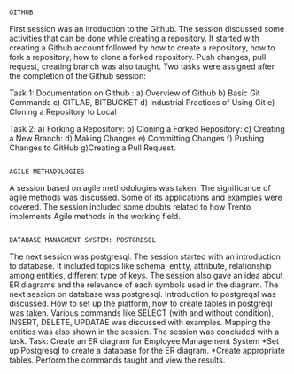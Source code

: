                                                                                   GITHUB
 First session was an itroduction to the Github. The session discussed some activities that can be done while creating a repository.
 It started with creating a Github account followed by how to create a repository, how to fork a repository, how to clone a forked repository.
 Push changes, pull request, creating branch was also taught.
 Two tasks were assigned after the completion of the Github session:
 
 Task 1: Documentation on Github :
 a) Overview of Github
 b) Basic Git Commands
 c) GITLAB, BITBUCKET
 d) Industrial Practices of Using Git
 e) Cloning a Repository to Local
 
 Task 2: 
 a) Forking a Repository: 
 b) Cloning a Forked Repository: 
 c) Creating a New Branch: 
 d) Making Changes
 e) Committing Changes
 f) Pushing Changes to GitHub
 g)Creating a Pull Request.
                                                                              
                                                                              AGILE METHADOLOGIES
A session based on agile methodologies was taken.
The significance of agile methods was discussed. Some of its applications and examples were covered.
The session included some doubts related to how Trento implements Agile methods in the working field.

    
                                                                          DATABASE MANAGMENT SYSTEM: POSTGRESQL
The next session was postgresql.
The session started with an introduction to database.
It included topics like schema, entity, attribute, relationship among entities, different type of keys.
The session also gave an idea about ER diagrams and the relevance of each symbols used in the diagram.
The next session on database was postgresql.
Introduction to postgreqsl was discussed.
How to set up the platform, how to create tables in postgreql was taken.
Various commands like SELECT (with and without condition), INSERT, DELETE, UPDATAE was discussed with examples.
Mapping the entities was also shown in the session.
The session was concluded with a task.
Task: Create an ER diagram for Employee Management System
*Set up Postgresql to create a database for the ER diagram.
*Create appropriate tables.
Perform the commands taught and view the results.

                                                                                  
